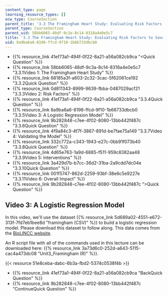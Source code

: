 ```yaml
---
content_type: page
learning_resource_types: []
ocw_type: CourseSection
parent_title: '3.3 The Framingham Heart Study: Evaluating Risk Factors to Save Lives '
parent_type: CourseSection
parent_uid: 58bb6065-48df-9c3a-8c14-8318a4e0e5c7
title: '3.3 The Framingham Heart Study: Evaluating Risk Factors to Save Lives '
uid: 8a9ba6a6-8196-ffcd-9f10-1b66733dbcb0
---
```


*   {{% resource_link 41ef73a1-494f-0f22-8a21-a56a082cb9ca "\<Quick Question" %}}
*   {{% resource_link 58bb6065-48df-9c3a-8c14-8318a4e0e5c7 "3.3.1Video 1: The Framingham Heart Study" %}}
*   {{% resource_link 68185a3f-a603-2c32-3cac-5f62061ce192 "3.3.2Quick Question" %}}
*   {{% resource_link 0d811343-8999-9639-fbba-0487029acf21 "3.3.3Video 2: Risk Factors" %}}
*   {{% resource_link 41ef73a1-494f-0f22-8a21-a56a082cb9ca "3.3.4Quick Question" %}}
*   {{% resource_link 8a9ba6a6-8196-ffcd-9f10-1b66733dbcb0 "3.3.5Video 3: A Logistic Regression Model" %}}
*   {{% resource_link 9b282848-c7ee-4f02-8080-13bb442f487c "3.3.6Quick Question" %}}
*   {{% resource_link 4f9a84c3-4f7f-3867-891d-be7fae75a149 "3.3.7Video 4: Validating the Model" %}}
*   {{% resource_link 332c772a-c343-1943-e27c-0bb91f073b40 "3.3.8Quick Question" %}}
*   {{% resource_link 4d65e763-1a9d-6885-f511-959c8382aa48 "3.3.9Video 5: Interventions" %}}
*   {{% resource_link 3a429d7b-b7cc-36d2-31ba-2a9cdd7dc04e "3.3.10Quick Question" %}}
*   {{% resource_link 001f5747-862d-2259-93bf-38e6c5e9227e "3.3.11Video 6: Overall Impact" %}}
*   {{% resource_link 9b282848-c7ee-4f02-8080-13bb442f487c "\>Quick Question" %}}

Video 3: A Logistic Regression Model
------------------------------------

In this video, we'll use the dataset {{% resource_link 5d689a02-4551-e672-313f-7fd7eb1bee8d "framingham (CSV)" %}} to build a logistic regression model. Please download this dataset to follow along. This data comes from the [BioLINCC website](https://biolincc.nhlbi.nih.gov/home/).

An R script file with all of the commands used in this lecture can be downloaded here: {{% resource_link 3a73d6c0-252d-a643-5115-cac4a473dc08 "Unit3\_Framingham (R)" %}}.

{{< resource 51e8ceba-dabc-6b3a-fbd2-5374c0538f4b >}}

*   {{% resource_link 41ef73a1-494f-0f22-8a21-a56a082cb9ca "BackQuick Question" %}}
*   {{% resource_link 9b282848-c7ee-4f02-8080-13bb442f487c "ContinueQuick Question" %}}